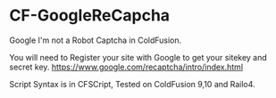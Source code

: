 CF-GoogleReCapcha
=================

Google I'm not a Robot Captcha in ColdFusion.

You will need to Register your site with Google to get your sitekey and secret key.
https://www.google.com/recaptcha/intro/index.html

Script Syntax is in CFSCript, Tested on ColdFusion 9,10 and Railo4.

